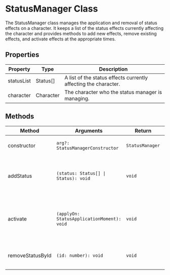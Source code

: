 # StatusManager Class

The StatusManager class manages the application and removal of status effects on a character. It keeps a list of the status effects currently affecting the character and provides methods to add new effects, remove existing effects, and activate effects at the appropriate times.

## Properties

| Property   | Type           | Description                                           |
|------------|----------------|-------------------------------------------------------|
| statusList | Status[]       | A list of the status effects currently affecting the character. |
| character  | Character      | The character who the status manager is managing.     |

## Methods

| Method            | Arguments                            | Return      | Description                                  |
|-------------------|--------------------------------------|-------------|----------------------------------------------|
| constructor       | `arg?: StatusManagerConstructor`     | `StatusManager`| Initializes a new status manager.            |
| addStatus         | `(status: Status[] \| Status): void` | `void`      | Adds a status or a list of statuses to the status manager. |
| activate          | `(applyOn: StatusApplicationMoment): void` | `void`| Activates all status effects that should be applied at the given moment. |
| removeStatusById  | `(id: number): void`                | `void`      | Removes a status effect by its id.           |
